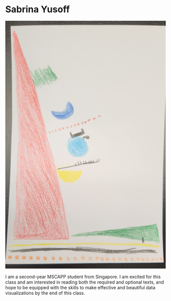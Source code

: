 # Sabrina Yusoff

![](data_selfie.jpg)

I am a second-year MSCAPP student from Singapore. I am excited for this class
and am interested in reading both the required and optional texts, and hope to be equipped
with the skills to make effective and beautiful data visualizations by the end of
this class.